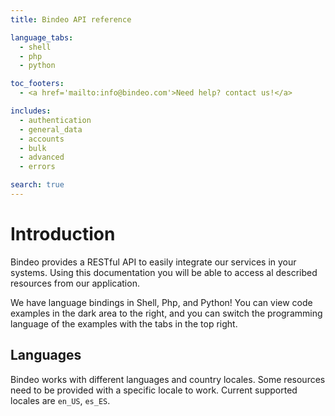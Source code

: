 ```yaml
---
title: Bindeo API reference

language_tabs:
  - shell
  - php
  - python

toc_footers:
  - <a href='mailto:info@bindeo.com'>Need help? contact us!</a>

includes:
  - authentication
  - general_data
  - accounts
  - bulk
  - advanced
  - errors

search: true
---
```


# Introduction

Bindeo provides a RESTful API to easily integrate our services in your systems. Using this documentation you will be able to access al described resources from our application.

We have language bindings in Shell, Php, and Python! You can view code examples in the dark area to the right, and you can switch the programming language of the examples with the tabs in the top right.

## Languages

Bindeo works with different languages and country locales. Some resources need to be provided with a specific locale to work. Current supported locales are `en_US`, `es_ES`.